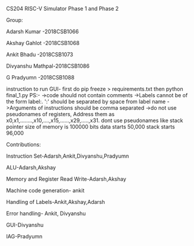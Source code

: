 CS204 RISC-V Simulator Phase 1 and Phase 2

Group:

Adarsh Kumar     -2018CSB1066

Akshay Gahlot    -2018CSB1068

Ankit Bhadu      -2018CSB1073

Divyanshu Mathpal-2018CSB1086

G Pradyumn       -2018CSB1088

instruction to run 
GUI- first do pip freeze > requirements.txt
then python final_1.py
PS:-
->code should not contain comments
->Labels cannot be of the form label:. ':' should be separated by space from label name
->Arguments of instructions should be comma separated 
->do not use pseudonames of registers, Address them as x0,x1,........,x10,....,x15,......,x29,.....,x31.
dont use pseudonames like stack pointer
size of memory is 100000 bits
data starts   50,000
stack starts 96,000


Contributions:


Instruction Set-Adarsh,Ankit,Divyanshu,Pradyumn

ALU-Adarsh,Akshay

Memory and Register Read Write-Adarsh,Akshay

Machine code generation- ankit

Handling of Labels-Ankit,Akshay,Adarsh

Error handling- Ankit, Divyanshu

GUI-Divyanshu 

IAG-Pradyumn

